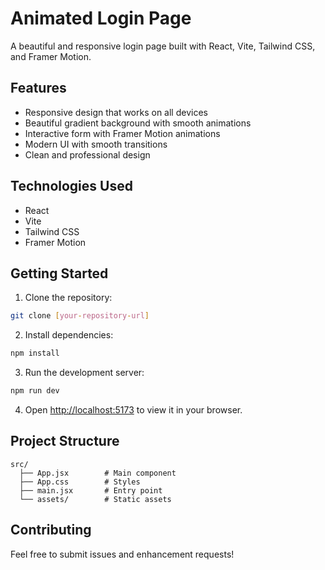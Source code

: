 # Animated Login Page

A beautiful and responsive login page built with React, Vite, Tailwind CSS, and Framer Motion.

## Features

- Responsive design that works on all devices
- Beautiful gradient background with smooth animations
- Interactive form with Framer Motion animations
- Modern UI with smooth transitions
- Clean and professional design

## Technologies Used

- React
- Vite
- Tailwind CSS
- Framer Motion

## Getting Started

1. Clone the repository:
```bash
git clone [your-repository-url]
```

2. Install dependencies:
```bash
npm install
```

3. Run the development server:
```bash
npm run dev
```

4. Open [http://localhost:5173](http://localhost:5173) to view it in your browser.

## Project Structure

```
src/
  ├── App.jsx        # Main component
  ├── App.css        # Styles
  ├── main.jsx       # Entry point
  └── assets/        # Static assets
```

## Contributing

Feel free to submit issues and enhancement requests!
